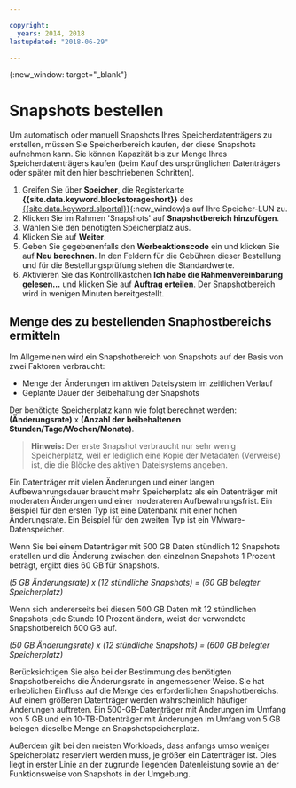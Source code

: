 ```yaml
---

copyright:
  years: 2014, 2018
lastupdated: "2018-06-29"

---
```

{:new_window: target="_blank"}

# Snapshots bestellen

Um automatisch oder manuell Snapshots Ihres Speicherdatenträgers zu erstellen, müssen Sie Speicherbereich kaufen, der diese Snapshots aufnehmen kann. Sie können Kapazität bis zur Menge Ihres Speicherdatenträgers kaufen (beim Kauf des ursprünglichen Datenträgers oder später mit den hier beschriebenen Schritten).

1. Greifen Sie über **Speicher**, die Registerkarte **{{site.data.keyword.blockstorageshort}}** des [{{site.data.keyword.slportal}}](https://control.softlayer.com/){:new_window}s auf Ihre Speicher-LUN zu.
2. Klicken Sie im Rahmen 'Snapshots' auf **Snapshotbereich hinzufügen**.
3. Wählen Sie den benötigten Speicherplatz aus.
4. Klicken Sie auf **Weiter**.
5. Geben Sie gegebenenfalls den **Werbeaktionscode** ein und klicken Sie auf **Neu berechnen**. In den Feldern für die Gebühren dieser Bestellung und für die Bestellungsprüfung stehen die Standardwerte.
6. Aktivieren Sie das Kontrollkästchen **Ich habe die Rahmenvereinbarung gelesen…** und klicken Sie auf **Auftrag erteilen**. Der Snapshotbereich wird in wenigen Minuten bereitgestellt.

## Menge des zu bestellenden Snaphostbereichs ermitteln

Im Allgemeinen wird ein Snapshotbereich von Snapshots auf der Basis von zwei Faktoren verbraucht:
- Menge der Änderungen im aktiven Dateisystem im zeitlichen Verlauf
- Geplante Dauer der Beibehaltung der Snapshots  

Der benötigte Speicherplatz kann wie folgt berechnet werden: **(Änderungsrate)** x **(Anzahl der beibehaltenen Stunden/Tage/Wochen/Monate)**.  
>**Hinweis:** Der erste Snapshot verbraucht nur sehr wenig Speicherplatz, weil er lediglich eine Kopie der Metadaten (Verweise) ist, die die Blöcke des aktiven Dateisystems angeben. 

Ein Datenträger mit vielen Änderungen und einer langen Aufbewahrungsdauer braucht mehr Speicherplatz als ein Datenträger mit moderaten Änderungen und einer moderateren Aufbewahrungsfrist. Ein Beispiel für den ersten Typ ist eine Datenbank mit einer hohen Änderungsrate. Ein Beispiel für den zweiten Typ ist ein VMware-Datenspeicher.

Wenn Sie bei einem Datenträger mit 500 GB Daten stündlich 12 Snapshots erstellen und die Änderung zwischen den einzelnen Snapshots 1 Prozent beträgt, ergibt dies 60 GB für Snapshots.

*(5 GB Änderungsrate) x (12 stündliche Snapshots) = (60 GB belegter Speicherplatz)*

Wenn sich andererseits bei diesen 500 GB Daten mit 12 stündlichen Snapshots jede Stunde 10 Prozent ändern, weist der verwendete Snapshotbereich 600 GB auf.

*(50 GB Änderungsrate) x (12 stündliche Snapshots) = (600 GB belegter Speicherplatz)*

Berücksichtigen Sie also bei der Bestimmung des benötigten Snapshotbereichs die Änderungsrate in angemessener Weise. Sie hat erheblichen Einfluss auf die Menge des erforderlichen Snapshotbereichs. Auf einem größeren Datenträger werden wahrscheinlich häufiger Änderungen auftreten. Ein 500-GB-Datenträger mit Änderungen im Umfang von 5 GB und ein 10-TB-Datenträger mit Änderungen im Umfang von 5 GB belegen dieselbe Menge an Snapshotspeicherplatz.

Außerdem gilt bei den meisten Workloads, dass anfangs umso weniger Speicherplatz reserviert werden muss, je größer ein Datenträger ist. Dies liegt in erster Linie an der zugrunde liegenden Datenleistung sowie an der Funktionsweise von Snapshots in der Umgebung.
